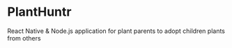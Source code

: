 # PlantHuntr

React Native &amp; Node.js application for plant parents to adopt children plants from others
